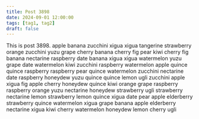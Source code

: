 ```yaml
---
title: Post 3898
date: 2024-09-01 12:00:00
tags: [tag1, tag2]
draft: false
---
```

This is post 3898.
apple
banana
zucchini
xigua
xigua
tangerine
strawberry
orange
zucchini
yuzu
grape
cherry
banana
cherry
fig
pear
kiwi
cherry
fig
banana
nectarine
raspberry
date
banana
xigua
xigua
watermelon
yuzu
grape
date
watermelon
kiwi
zucchini
raspberry
watermelon
apple
quince
quince
raspberry
raspberry
pear
quince
watermelon
zucchini
nectarine
date
raspberry
honeydew
yuzu
quince
quince
lemon
ugli
zucchini
apple
xigua
fig
apple
cherry
honeydew
quince
kiwi
orange
grape
raspberry
raspberry
orange
yuzu
nectarine
honeydew
strawberry
ugli
strawberry
nectarine
lemon
strawberry
lemon
quince
xigua
date
pear
apple
elderberry
strawberry
quince
watermelon
xigua
grape
banana
apple
elderberry
nectarine
xigua
kiwi
cherry
watermelon
honeydew
lemon
cherry
ugli
